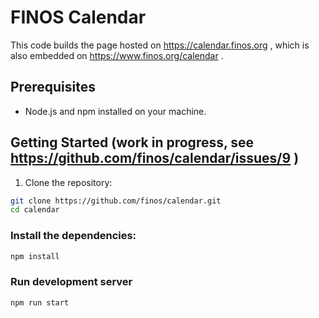 # FINOS Calendar

This code builds the page hosted on https://calendar.finos.org , which is also embedded on https://www.finos.org/calendar .

## Prerequisites

- Node.js and npm installed on your machine.

## Getting Started (work in progress, see https://github.com/finos/calendar/issues/9 )

1. Clone the repository:

```bash
git clone https://github.com/finos/calendar.git
cd calendar
```

### Install the dependencies:

```bash
npm install
```

### Run development server

```bash
npm run start
```
